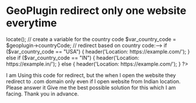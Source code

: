 
# GeoPlugin redirect only one website everytime

<?php
require_once('geoplugin.class.php');
$geoplugin = new geoPlugin();
$geoplugin->locate();
// create a variable for the country code
$var_country_code = $geoplugin->countryCode;
// redirect based on country code:-->
if ($var_country_code == "USA") {
header('Location: https://example.com/');
}
else if ($var_country_code == "IN") {
header('Location: https://example.in/');
}
else {
header('Location: https://example.com/');
}
?>

I am Using this code for redirect, but the when I open the website they redirect to .com domain only even if I open website from Indian location.
Please answer it
Give me the best possible solution for this which I am facing.
Thank you in advance.

        